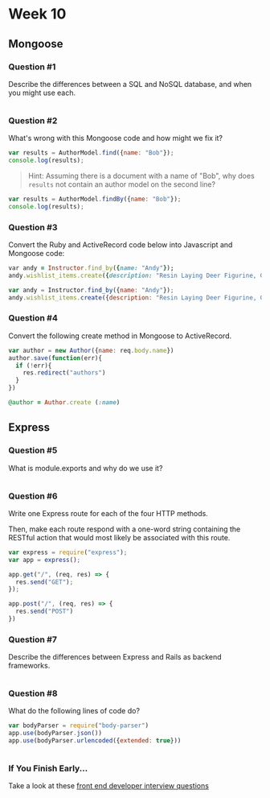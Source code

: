 # Week 10

## Mongoose

### Question #1

Describe the differences between a SQL and NoSQL database, and when you might use each.

```The main difference is SQL is a relational database and NoSQL is not. NoSQL allows more flexibility in storing data (in collections, not tables).
```

### Question #2

What's wrong with this Mongoose code and how might we fix it?

```js
var results = AuthorModel.find({name: "Bob"});
console.log(results);
```

> Hint: Assuming there is a document with a name of "Bob", why does `results` not contain an author model on the second line?

```js
var results = AuthorModel.findBy({name: "Bob"});
console.log(results);
```

### Question #3

Convert the Ruby and ActiveRecord code below into Javascript and Mongoose code:

```rb
var andy = Instructor.find_by({name: "Andy"});
andy.wishlist_items.create({description: "Resin Laying Deer Figurine, Gold"})
```

```js
var andy = Instructor.find_by({name: "Andy"});
andy.wishlist_items.create({description: "Resin Laying Deer Figurine, Gold"})
```

### Question #4

Convert the following create method in Mongoose to ActiveRecord.

```js
var author = new Author({name: req.body.name})
author.save(function(err){
  if (!err){
    res.redirect("authors")
  }
})
```

```rb
@author = Author.create (:name)
```

## Express

### Question #5

What is module.exports and why do we use it?

```Module.exports helps with separation of concerns. We use it to reference files.
```

### Question #6

Write one Express route for each of the four HTTP methods.

Then, make each route respond with a one-word string containing the RESTful action that would most likely be associated with this route.

```js
var express = require("express");
var app = express();

app.get("/", (req, res) => {
  res.send("GET");
});

app.post("/", (req, res) => {
  res.send("POST")
})


```

### Question #7

Describe the differences between Express and Rails as backend frameworks.

```Rails = much more opinionated and structured. Express flexible and light for web development.
```

### Question #8

What do the following lines of code do?

```js
var bodyParser = require("body-parser")
app.use(bodyParser.json())
app.use(bodyParser.urlencoded({extended: true}))
```

```Parses app data in JSON and urlencoded. 
```

### If You Finish Early...

Take a look at these [front end developer interview questions](https://github.com/h5bp/Front-end-Developer-Interview-Questions/blob/master/README.md)
